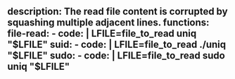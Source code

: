 description: The read file content is corrupted by squashing multiple adjacent lines.
functions:
  file-read:
    - code: |
        LFILE=file_to_read
        uniq "$LFILE"
  suid:
    - code: |
        LFILE=file_to_read
        ./uniq "$LFILE"
  sudo:
    - code: |
        LFILE=file_to_read
        sudo uniq "$LFILE"
---
